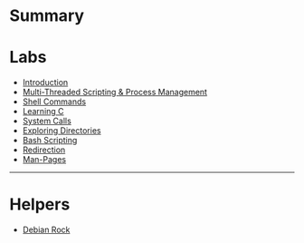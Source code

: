 # Summary
# Labs

- [Introduction](./Labs/Introduction.md)
- [Multi-Threaded Scripting & Process Management](./Multi-ThreadedScripting-ProcessManagement/Multi-ThreadedScripting-ProcessManagement.md)
- [Shell Commands](Shell_Commands/Shell_Commands.md)
- [Learning C]()
- [System Calls]()
- [Exploring Directories]()
- [Bash Scripting]()
- [Redirection]()
- [Man-Pages]()
-------------

# Helpers

- [Debian Rock](./Debian_Rock/Debian_Rock.md)